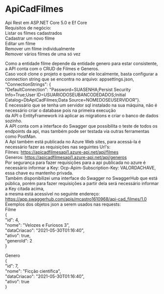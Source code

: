 # ApiCadFilmes  
Api Rest em ASP.NET Core 5.0 e Ef Core  
Requisitos de negócio:  
Listar os filmes cadastrados  
Cadastrar um novo filme  
Editar um filme  
Remover um filme individualmente  
Remover vários filmes de uma só vez  
  
Como a entidade filme depende da entidade genero para estar consistente, a API conta com o CRUD de Filmes e Generos.  
Caso você clone o projeto e queira rodar ele localmente, basta configurar a connection string que se encontra no arquivo: appsettings.json,  
"ConnectionStrings": {  
    "DefaultConnection": "Password=SUASENHA;Persist Security Info=True;User ID=USUARIODOSEUBANCODEDADOS;Initial Catalog=DbApiCadFilmes;Data Source=NOMEDOSEUSERVIDOR"}.  
    É necessário que se tenha um servidor sql instalado na sua máquina, não é necessário criar o database pois na primeira execução  
  da API o EntityFramework irá aplicar as migrations e criar o banco de dados sozinho.  
  A API conta com a interface do Swagger que possibilita o teste de todos os endpoints da api, mas também pode ser testada via outras ferramentas como PostMan.  
  A Api também está publicada no Azure Web sites, para acessá-la é necessário fazer as requisições nas seguintes Url's:  
Filmes: https://apicadfilmesapi1.azure-api.net/api/filmes  
Generos: https://apicadfilmesapi1.azure-api.net/api/generos  
Por segurança para fazer requisições para a api publicada no azure é necessário informar a Key: Ocp-Apim-Subscription-Key: VALORDACHAVE, essa chave eu mantenho privada.  
Também disponibilizei uma interface do Swagger no SwaggerHub que está pública, porém para fazer requisições a partir dela será necessário informar a Key citada acima,  
a mesma está acessível no seguinte endereço: https://app.swaggerhub.com/apis/mcastro1610968/api-cad_filmes/1.0  
Exemplos dos objetos json a serem usados nas requests:  
Filme  
{  
    "id": 4,  
    "nome": "Velozes e Furiosos 3",  
    "dataCriacao": "2021-05-30T01:16:40",  
    "ativo": true,  
    "generoId": 2  
  }  
  
  Genero  
  {  
    "id": 7,  
    "nome": "Ficção científica",  
    "dataCriacao": "2021-05-30T01:16:40",  
    "ativo": true  
  }  

  
  
